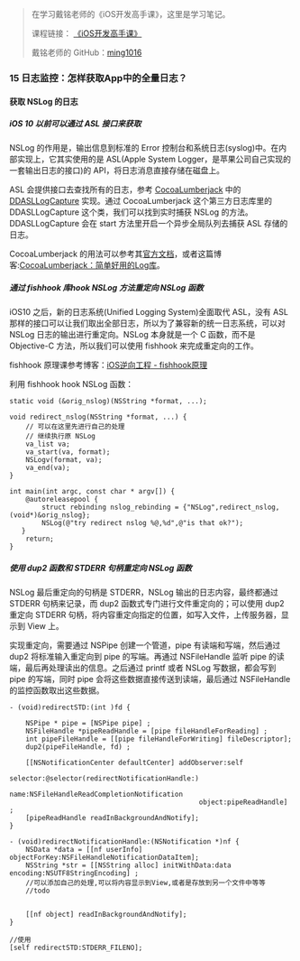 > 在学习戴铭老师的《iOS开发高手课》，这里是学习笔记。
> 
> 课程链接： [《iOS开发高手课》](https://time.geekbang.org/column/intro/161?code=PbktFs%2Fw7EHB9TJpCcw1bc9KoCR%2FYLnpUmqrB0uOruk%3D)
> 
> 戴铭老师的 GitHub：[ming1016](https://github.com/ming1016)

### 15 日志监控：怎样获取App中的全量日志？

#### 获取 NSLog 的日志

##### iOS 10 以前可以通过 ASL 接口来获取

NSLog 的作用是，输出信息到标准的 Error 控制台和系统日志(syslog)中。在内部实现上，它其实使用的是 ASL(Apple System Logger，是苹果公司自己实现的一套输出日志的接口)的 API，将日志消息直接存储在磁盘上。

ASL 会提供接口去查找所有的日志，参考 [CocoaLumberjack](https://github.com/CocoaLumberjack/CocoaLumberjack) 中的 [DDASLLogCapture](https://github.com/CocoaLumberjack/CocoaLumberjack/blob/d55964a756fece9131a0fb77a4ffe61c3dc5b91e/Sources/CocoaLumberjack/DDASLLogCapture.m) 实现。通过 CocoaLumberjack 这个第三方日志库里的 DDASLLogCapture 这个类，我们可以找到实时捕获 NSLog 的方法。DDASLLogCapture 会在 start 方法里开启一个异步全局队列去捕获 ASL 存储的日志。

CocoaLumberjack 的用法可以参考其[官方文档](https://github.com/CocoaLumberjack/CocoaLumberjack/tree/master/Documentation)，或者这篇博客:[CocoaLumberjack：简单好用的Log库](https://www.jianshu.com/p/7b799bef0107)。

##### 通过 fishhook 库hook NSLog 方法重定向 NSLog 函数

iOS10 之后，新的日志系统(Unified Logging System)全面取代 ASL，没有 ASL 那样的接口可以让我们取出全部日志，所以为了兼容新的统一日志系统，可以对 NSLog 日志的输出进行重定向。NSLog 本身就是一个 C 函数，而不是 Objective-C 方法，所以我们可以使用 fishhook 来完成重定向的工作。

fishhook 原理课参考博客：[iOS逆向工程 - fishhook原理](https://www.jianshu.com/p/4d86de908721)

利用 fishhook hook NSLog 函数：

```
static void (&orig_nslog)(NSString *format, ...);

void redirect_nslog(NSString *format, ...) {
    // 可以在这里先进行自己的处理
    // 继续执行原 NSLog
    va_list va;
    va_start(va, format);
    NSLogv(format, va);
    va_end(va);
}

int main(int argc, const char * argv[]) {
    @autoreleasepool {
        struct rebinding nslog_rebinding = {"NSLog",redirect_nslog,(void*)&orig_nslog};
        NSLog(@"try redirect nslog %@,%d",@"is that ok?");
   }
    return;
}
```

#####  使用 dup2 函数和 STDERR 句柄重定向 NSLog 函数

NSLog 最后重定向的句柄是 STDERR，NSLog 输出的日志内容，最终都通过 STDERR 句柄来记录，而 dup2 函数式专门进行文件重定向的；可以使用 dup2 重定向 STDERR 句柄，将内容重定向指定的位置，如写入文件，上传服务器，显示到 View 上。

实现重定向，需要通过 NSPipe 创建一个管道，pipe 有读端和写端，然后通过 dup2 将标准输入重定向到 pipe 的写端。再通过 NSFileHandle 监听 pipe 的读端，最后再处理读出的信息。之后通过 printf 或者 NSLog 写数据，都会写到 pipe 的写端，同时 pipe 会将这些数据直接传送到读端，最后通过 NSFileHandle 的监控函数取出这些数据。

```
- (void)redirectSTD:(int )fd {
    
    NSPipe * pipe = [NSPipe pipe] ;
    NSFileHandle *pipeReadHandle = [pipe fileHandleForReading] ;
    int pipeFileHandle = [[pipe fileHandleForWriting] fileDescriptor];
    dup2(pipeFileHandle, fd) ;
    
    [[NSNotificationCenter defaultCenter] addObserver:self
                                             selector:@selector(redirectNotificationHandle:)
                                                 name:NSFileHandleReadCompletionNotification
                                               object:pipeReadHandle] ;
    [pipeReadHandle readInBackgroundAndNotify];
}
 
- (void)redirectNotificationHandle:(NSNotification *)nf {
    NSData *data = [[nf userInfo] objectForKey:NSFileHandleNotificationDataItem];
    NSString *str = [[NSString alloc] initWithData:data encoding:NSUTF8StringEncoding] ;
    //可以添加自己的处理,可以将内容显示到View,或者是存放到另一个文件中等等
    //todo
    
    
    [[nf object] readInBackgroundAndNotify];
}
 
//使用
[self redirectSTD:STDERR_FILENO];
```
